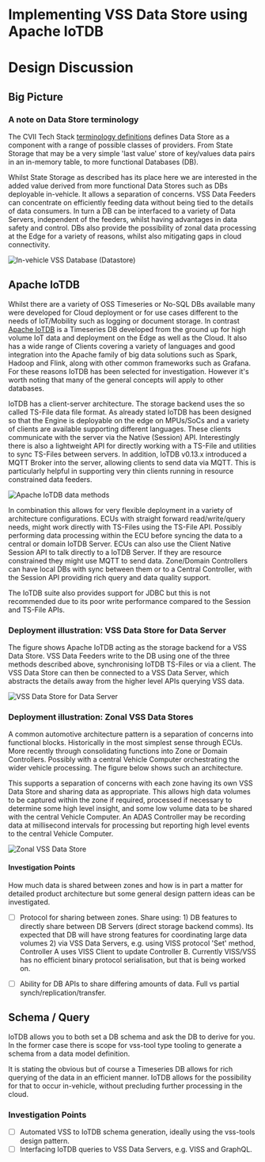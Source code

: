 # Implementing VSS Data Store using Apache IoTDB 

# Design Discussion
## Big Picture
### A note on Data Store terminology
The CVII Tech Stack [terminology definitions](https://at.projects.genivi.org/wiki/x/O4BlBQ) defines Data Store as a component with a range of possible classes of providers. From State Storage that may be a very simple 'last value' store of key/values data pairs in an in-memory table, to more functional Databases (DB).

Whilst State Storage as described has its place here we are interested in the added value derived from more functional Data Stores such as DBs deployable in-vehicle. It allows a separation of concerns. VSS Data Feeders can concentrate on efficiently feeding data without being tied to the details of data consumers. In turn a DB can be interfaced to a variety of Data Servers, independent of the feeders, whilst having advantages in data safety and control. DBs also provide the possibility of zonal data processing at the Edge for a variety of reasons, whilst also mitigating gaps in cloud connectivity.

![In-vehicle VSS Database (Datastore)](doc/in-vehicle-vss-datastore-overview.drawio.svg)


## Apache IoTDB
Whilst there are a variety of OSS Timeseries or No-SQL DBs available many were developed for Cloud deployment or for use cases different to the needs of IoT/Mobility such as logging or document storage. In contrast [Apache IoTDB](https://iotdb.apache.org/) is a Timeseries DB developed from the ground up for high volume IoT data and deployment on the Edge as well as the Cloud. It also has a wide range of Clients covering a variety of languages and good integration into the Apache family of big data solutions such as Spark, Hadoop and Flink, along with other common frameworks such as Grafana. For these reasons IoTDB has been selected for investigation. However it's worth noting that many of the general concepts will apply to other databases.

IoTDB has a client-server architecture. The storage backend uses the so called TS-File data file format. As already stated IoTDB has been designed so that the Engine is deployable on the edge on MPUs/SoCs and a variety of clients are available supporting different languages. These clients communicate with the server via the Native (Session) API. Interestingly there is also a lightweight API for directly working with a TS-File and utilities to sync TS-Files between servers. In addition, IoTDB v0.13.x introduced a MQTT Broker into the server, allowing clients to send data via MQTT. This is particularly helpful in supporting very thin clients running in resource constrained data feeders.

![Apache IoTDB data methods](doc/apache-iotdb-data-methods.drawio.svg)

In combination this allows for very flexible deployment in a variety of architecture configurations. ECUs with straight forward read/write/query needs, might work directly with TS-Files using the TS-File API. Possibly performing data processing within the ECU before syncing the data to a central or domain IoTDB Server. ECUs can also use the Client Native Session API to talk directly to a IoTDB Server. If they are resource constrained they might use MQTT to send data. Zone/Domain Controllers can have local DBs with sync between them or to a Central Controller, with the Session API providing rich query and data quality support.

The IoTDB suite also provides support for JDBC but this is not recommended due to its poor write performance compared to the Session and TS-File APIs.

### Deployment illustration: VSS Data Store for Data Server
The figure shows Apache IoTDB acting as the storage backend for a VSS Data Store. VSS Data Feeders write to the DB using one of the three methods described above, synchronising IoTDB TS-Files or via a client. The VSS Data Store can then be connected to a VSS Data Server, which abstracts the details away from the higher level APIs querying VSS data.

![VSS Data Store for Data Server](doc/apache-iotdb-dataserver-store.drawio.svg)

### Deployment illustration: Zonal VSS Data Stores
A common automotive architecture pattern is a separation of concerns into functional blocks. Historically in the most simplest sense through ECUs. More recently through consolidating functions into Zone or Domain Controllers. Possibly with a central Vehicle Computer orchestrating the wider vehicle processing. The figure below shows such an architecture.

This supports a separation of concerns with each zone having its own VSS Data Store and sharing data as appropriate. This allows high data volumes to be captured within the zone if required, processed if necessary to determine some high level insight, and some low volume data to be shared with the central Vehicle Computer. An ADAS Controller may be recording data at millisecond intervals for processing but reporting high level events to the central Vehicle Computer.

![Zonal VSS Data Store](doc/zonal-vss-store-cooperation.drawio.svg)

#### Investigation Points
How much data is shared between zones and how is in part a matter for detailed product architecture but some general design pattern ideas can be investigated.
- [ ] Protocol for sharing between zones. Share using: 1) DB features to directly share between DB Servers (direct storage backend comms). Its expected that DB will have strong features for coordinating large data volumes 2) via VSS Data Servers, e.g. using VISS protocol 'Set' method, Controller A uses VISS Client to update Controller B. Currently VISS/VSS has no efficient binary protocol serialisation, but that is being worked on.
- [ ] Ability for DB APIs to share differing amounts of data. Full vs partial synch/replication/transfer.


## Schema / Query

IoTDB allows you to both set a DB schema and ask the DB to derive for you. In the former case there is scope for vss-tool type tooling to generate a schema from a data model definition.

It is stating the obvious but of course a Timeseries DB allows for rich querying of the data in an efficient manner. IoTDB allows for the possibility for that to occur in-vehicle, without precluding further processing in the cloud.

### Investigation Points
- [ ] Automated VSS to IoTDB schema generation, ideally using the vss-tools design pattern.
- [ ] Interfacing IoTDB queries to VSS Data Servers, e.g. VISS and GraphQL.